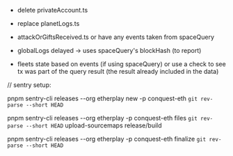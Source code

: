 - delete privateAccount.ts
- replace planetLogs.ts

- attackOrGiftsReceived.ts
  or have any events taken from spaceQuery
- globalLogs delayed -> uses spaceQuery's blockHash (to report)
- fleets state based on events (if using spaceQuery) or use a check to see tx was part of the query result (the result already included in the data)

// sentry setup:

pnpm sentry-cli releases --org etherplay new -p conquest-eth `git rev-parse --short HEAD`

pnpm sentry-cli releases --org etherplay -p conquest-eth files `git rev-parse --short HEAD` upload-sourcemaps release/build

pnpm sentry-cli releases --org etherplay -p conquest-eth finalize `git rev-parse --short HEAD`
